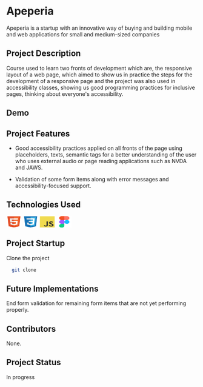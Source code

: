 # Apeperia

Apeperia is a startup with an innovative way of buying and building mobile and web applications for small and medium-sized companies

## Project Description

Course used to learn two fronts of development which are, the responsive layout of a web page, which aimed to show us in practice the steps for the development of a responsive page and the project was also used in accessibility classes, showing us good programming practices for inclusive pages, thinking about everyone's accessibility.

## Demo



## Project Features

- Good accessibility practices applied on all fronts of the page using placeholders, texts, semantic tags for a better understanding of the user who uses external audio or page reading applications such as NVDA and JAWS.

- Validation of some form items along with error messages and accessibility-focused support.

## Technologies Used

<div style="display: inline_block">
  <img align="center" alt="Vic-HTML" height="30" width="40" src="https://raw.githubusercontent.com/devicons/devicon/master/icons/html5/html5-original.svg">
  <img align="center" alt="Vic-CSS" height="30" width="40" src="https://raw.githubusercontent.com/devicons/devicon/master/icons/css3/css3-original.svg">
  <img align="center" alt="Vic-JS" height="30" width="40" src="https://raw.githubusercontent.com/devicons/devicon/master/icons/javascript/javascript-original.svg">
  <img align="center" alt="Vic-JS" height="30" width="40" src="https://raw.githubusercontent.com/devicons/devicon/master/icons/figma/figma-original.svg">
</div>

## Project Startup

Clone the project

```bash
  git clone 
```

## Future Implementations

End form validation for remaining form items that are not yet performing properly.

## Contributors

None.

## Project Status

In progress

